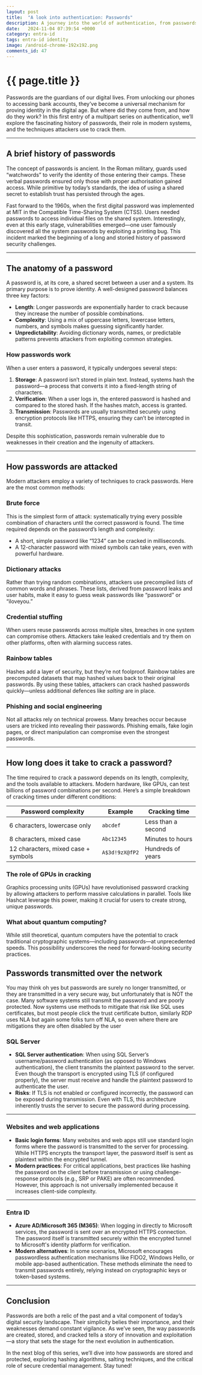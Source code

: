 ```yaml
---
layout: post
title:  "A look into authentication: Passwords"
description: A journey into the world of authentication, from passwords, hashes, credentials, protocols, MFA, through to passwordless
date:   2024-11-04 07:39:54 +0000
category: entra-id
tags: entra-id identity
image: /android-chrome-192x192.png
comments_id: 47
---
```

<h1>{{ page.title }}</h1>

Passwords are the guardians of our digital lives. From unlocking our phones to accessing bank accounts, they’ve become a universal mechanism for proving identity in the digital age. But where did they come from, and how do they work? In this first entry of a multipart series on authentication, we’ll explore the fascinating history of passwords, their role in modern systems, and the techniques attackers use to crack them.

---

## A brief history of passwords

The concept of passwords is ancient. In the Roman military, guards used “watchwords” to verify the identity of those entering their camps. These verbal passwords ensured only those with proper authorisation gained access. While primitive by today’s standards, the idea of using a shared secret to establish trust has persisted through the ages.

Fast forward to the 1960s, when the first digital password was implemented at MIT in the Compatible Time-Sharing System (CTSS). Users needed passwords to access individual files on the shared system. Interestingly, even at this early stage, vulnerabilities emerged—one user famously discovered all the system passwords by exploiting a printing bug. This incident marked the beginning of a long and storied history of password security challenges.

---

## The anatomy of a password

A password is, at its core, a shared secret between a user and a system. Its primary purpose is to prove identity. A well-designed password balances three key factors:

- **Length**: Longer passwords are exponentially harder to crack because they increase the number of possible combinations.
- **Complexity**: Using a mix of uppercase letters, lowercase letters, numbers, and symbols makes guessing significantly harder.
- **Unpredictability**: Avoiding dictionary words, names, or predictable patterns prevents attackers from exploiting common strategies.

### How passwords work

When a user enters a password, it typically undergoes several steps:
1. **Storage**: A password isn’t stored in plain text. Instead, systems hash the password—a process that converts it into a fixed-length string of characters.
2. **Verification**: When a user logs in, the entered password is hashed and compared to the stored hash. If the hashes match, access is granted.
3. **Transmission**: Passwords are usually transmitted securely using encryption protocols like HTTPS, ensuring they can’t be intercepted in transit.

Despite this sophistication, passwords remain vulnerable due to weaknesses in their creation and the ingenuity of attackers.

---

## How passwords are attacked

Modern attackers employ a variety of techniques to crack passwords. Here are the most common methods:

### Brute force

This is the simplest form of attack: systematically trying every possible combination of characters until the correct password is found. The time required depends on the password’s length and complexity:
- A short, simple password like “1234” can be cracked in milliseconds.
- A 12-character password with mixed symbols can take years, even with powerful hardware.

### Dictionary attacks

Rather than trying random combinations, attackers use precompiled lists of common words and phrases. These lists, derived from password leaks and user habits, make it easy to guess weak passwords like “password” or “iloveyou.”

### Credential stuffing

When users reuse passwords across multiple sites, breaches in one system can compromise others. Attackers take leaked credentials and try them on other platforms, often with alarming success rates.

### Rainbow tables

Hashes add a layer of security, but they’re not foolproof. Rainbow tables are precomputed datasets that map hashed values back to their original passwords. By using these tables, attackers can crack hashed passwords quickly—unless additional defences like *salting* are in place.

### Phishing and social engineering

Not all attacks rely on technical prowess. Many breaches occur because users are tricked into revealing their passwords. Phishing emails, fake login pages, or direct manipulation can compromise even the strongest passwords.

---

## How long does it take to crack a password?

The time required to crack a password depends on its length, complexity, and the tools available to attackers. Modern hardware, like GPUs, can test billions of password combinations per second. Here’s a simple breakdown of cracking times under different conditions:

| **Password complexity**         | **Example**     | **Cracking time**           |
|----------------------------------|-----------------|-----------------------------|
| 6 characters, lowercase only     | `abcdef`        | Less than a second          |
| 8 characters, mixed case         | `Abc12345`      | Minutes to hours            |
| 12 characters, mixed case + symbols | `A$3d!9zX@fP2` | Hundreds of years           |

### The role of GPUs in cracking

Graphics processing units (GPUs) have revolutionised password cracking by allowing attackers to perform massive calculations in parallel. Tools like Hashcat leverage this power, making it crucial for users to create strong, unique passwords.

### What about quantum computing?

While still theoretical, quantum computers have the potential to crack traditional cryptographic systems—including passwords—at unprecedented speeds. This possibility underscores the need for forward-looking security practices.

## Passwords transmitted over the network

You may think oh yes but passwords are surely no longer transmitted, or they are transmitted in a very secure way, but unfortunately that is NOT the case.  Many software systems still transmit the password and are poorly protected.  Now systems use methods to mitigate that risk like SQL uses certificates, but most people click the trust certificate button, similarly RDP uses NLA but again some folks turn off NLA, so even where there are mitigations they are often disabled by the user

### SQL Server

- **SQL Server authentication**: When using SQL Server’s username/password authentication (as opposed to Windows authentication), the client transmits the plaintext password to the server. Even though the transport is encrypted using TLS (if configured properly), the server must receive and handle the plaintext password to authenticate the user.
- **Risks**: If TLS is not enabled or configured incorrectly, the password can be exposed during transmission. Even with TLS, this architecture inherently trusts the server to secure the password during processing.

---

### Websites and web applications

- **Basic login forms**: Many websites and web apps still use standard login forms where the password is transmitted to the server for processing. While HTTPS encrypts the transport layer, the password itself is sent as plaintext within the encrypted tunnel.
- **Modern practices**: For critical applications, best practices like hashing the password on the client before transmission or using challenge-response protocols (e.g., SRP or PAKE) are often recommended. However, this approach is not universally implemented because it increases client-side complexity.

---

### Entra ID

- **Azure AD/Microsoft 365 (M365)**: When logging in directly to Microsoft services, the password is sent over an encrypted HTTPS connection. The password itself is transmitted securely within the encrypted tunnel to Microsoft's identity platform for verification.
- **Modern alternatives**: In some scenarios, Microsoft encourages passwordless authentication mechanisms like FIDO2, Windows Hello, or mobile app-based authentication. These methods eliminate the need to transmit passwords entirely, relying instead on cryptographic keys or token-based systems.

---

## Conclusion

Passwords are both a relic of the past and a vital component of today’s digital security landscape. Their simplicity belies their importance, and their weaknesses demand constant vigilance. As we’ve seen, the way passwords are created, stored, and cracked tells a story of innovation and exploitation—a story that sets the stage for the next evolution in authentication.

In the next blog of this series, we’ll dive into how passwords are stored and protected, exploring hashing algorithms, salting techniques, and the critical role of secure credential management. Stay tuned!
